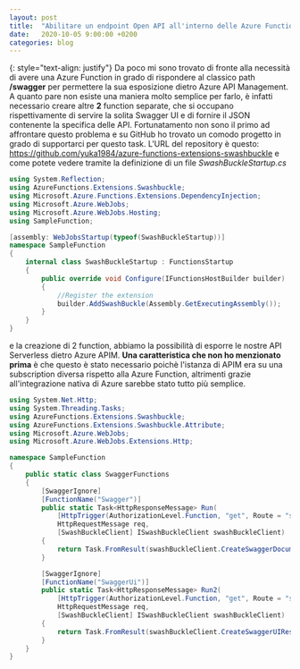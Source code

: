 ```yaml
---
layout: post
title:  "Abilitare un endpoint Open API all'interno delle Azure Functions"
date:   2020-10-05 9:00:00 +0200
categories: blog
---
```

{: style="text-align: justify"}
Da poco mi sono trovato di fronte alla necessità di avere una Azure Function in grado di rispondere al classico path **/swagger** per permettere la sua esposizione dietro Azure API Management. A quanto pare non esiste una maniera molto semplice per farlo, è infatti necessario creare altre **2** function separate, che si occupano rispettivamente di servire la solita Swagger UI e di fornire il JSON contenente la specifica delle API. Fortunatamento non sono il primo ad affrontare questo problema e su GitHub ho trovato un comodo progetto in grado di supportarci per questo task. L'URL del repository è questo: https://github.com/yuka1984/azure-functions-extensions-swashbuckle e come potete vedere tramite la definizione di un file *SwashBuckleStartup.cs*
```csharp
using System.Reflection;
using AzureFunctions.Extensions.Swashbuckle;
using Microsoft.Azure.Functions.Extensions.DependencyInjection;
using Microsoft.Azure.WebJobs;
using Microsoft.Azure.WebJobs.Hosting;
using SampleFunction;

[assembly: WebJobsStartup(typeof(SwashBuckleStartup))]
namespace SampleFunction
{
    internal class SwashBuckleStartup : FunctionsStartup
    {
        public override void Configure(IFunctionsHostBuilder builder)
        {
            //Register the extension
            builder.AddSwashBuckle(Assembly.GetExecutingAssembly());
        }
    }
}
```
e la creazione di 2 function, abbiamo la possibilità di esporre le nostre API Serverless dietro Azure APIM. **Una caratteristica che non ho menzionato prima** è che questo è stato necessario poichè l'istanza di APIM era su una subscription diversa rispetto alla Azure Function, altrimenti grazie all'integrazione nativa di Azure sarebbe stato tutto più semplice.
```csharp
using System.Net.Http;
using System.Threading.Tasks;
using AzureFunctions.Extensions.Swashbuckle;
using AzureFunctions.Extensions.Swashbuckle.Attribute;
using Microsoft.Azure.WebJobs;
using Microsoft.Azure.WebJobs.Extensions.Http;

namespace SampleFunction
{
    public static class SwaggerFunctions
    {
        [SwaggerIgnore]
        [FunctionName("Swagger")]
        public static Task<HttpResponseMessage> Run(
            [HttpTrigger(AuthorizationLevel.Function, "get", Route = "swagger/json")]
            HttpRequestMessage req,
            [SwashBuckleClient] ISwashBuckleClient swashBuckleClient)
        {
            return Task.FromResult(swashBuckleClient.CreateSwaggerDocumentResponse(req));
        }

        [SwaggerIgnore]
        [FunctionName("SwaggerUi")]
        public static Task<HttpResponseMessage> Run2(
            [HttpTrigger(AuthorizationLevel.Function, "get", Route = "swagger/ui")]
            HttpRequestMessage req,
            [SwashBuckleClient] ISwashBuckleClient swashBuckleClient)
        {
            return Task.FromResult(swashBuckleClient.CreateSwaggerUIResponse(req, "swagger/json"));
        }
    }
}
```
